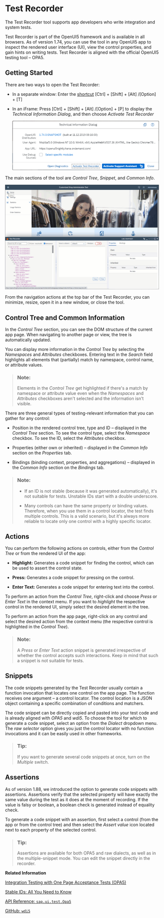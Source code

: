<!-- copydac59fadd5f9419d986f74ba602c6d29 -->

# Test Recorder

The Test Recorder tool supports app developers who write integration and system tests.

Test Recorder is part of the OpenUI5 framework and is available in all browsers. As of version 1.74, you can use the tool in any OpenUI5 app to inspect the rendered user interface \(UI\), view the control properties, and gain hints on writing tests. Test Recorder is aligned with the official OpenUI5 testing tool – OPA5.



<a name="copydac59fadd5f9419d986f74ba602c6d29__section_wxk_d2w_zjb"/>

## Getting Started

There are two ways to open the Test Recorder:

-   In a separate window: Enter the [shortcut](../02_Read-Me-First/keyboard-shortcuts-for-openui5-tools-154844c.md) [Ctrl\] + [Shift\] + [Alt\] /[Option\] + [T\] 

-   In an iFrame: Press [Ctrl\] + [Shift\] + [Alt\] /[Option\] + [P\]  to display the *Technical Information Dialog*, and then choose *Activate Test Recorder*

    ![](images/Activate_Test_Recorder_OpenUI5_1e0b9fe.png)


The main sections of the tool are *Control Tree*, *Snippet*, and *Common Info*.

![](images/Test_Recorder_Animation_6316f77.gif)

From the navigation actions at the top bar of the Test Recorder, you can minimize, resize, open it in a new window, or close the tool.



<a name="copydac59fadd5f9419d986f74ba602c6d29__section_vyg_n5d_1kb"/>

## Control Tree and Common Information

In the *Control Tree* section, you can see the DOM structure of the current app page. When navigating to another page or view, the tree is automatically updated.

You can display more information in the *Control Tree* by selecting the *Namespaces* and *Attributes* checkboxes. Entering text in the *Search* field highlights all elements that \(partially\) match by namespace, control name, or attribute values.

> ### Note:  
> Elements in the *Control Tree* get highlighted if there's a match by namespace or attribute value even when the *Namespaces* and *Attributes* checkboxes aren't selected and the information isn't visible.

There are three general types of testing-relevant information that you can gather for any control:

-   Position in the rendered control tree, type and ID – displayed in the *Control Tree* section. To see the control type, select the *Namespace* checkbox. To see the ID, select the *Attributes* checkbox.

-   Properties \(either own or inherited\) – displayed in the *Common Info* section on the *Properties* tab.

-   Bindings \(binding context, properties, and aggregations\) – displayed in the *Common Info* section on the *Bindings* tab.


> ### Note:  
> -   If an ID is not stable \(because it was generated automatically\), it's not suitable for tests. Unstable IDs start with a double underscore.
> 
> -   Many controls can have the same property or binding values. Therefore, when you use them in a control locator, the test finds multiple controls. This is a valid scenario, but it's always more reliable to locate only one control with a highly specific locator.



<a name="copydac59fadd5f9419d986f74ba602c6d29__section_c2d_ts3_1kb"/>

## Actions

You can perform the following actions on controls, either from the *Control Tree* or from the rendered UI of the app:

-   **Highlight:** Generates a code snippet for finding the control, which can be used to assert the control state.

-   **Press:** Generates a code snippet for pressing on the control.

-   **Enter Text:** Generates a code snippet for entering text into the control.


To perform an action from the *Control Tree*, right-click and choose *Press* or *Enter Text* in the context menu. If you want to *highlight* the respective control in the rendered UI, simply select the desired element in the tree.

To perform an action from the app page, right-click on any control and select the desired action from the context menu \(the respective control is highlighted in the *Control Tree*\).

> ### Note:  
> A *Press* or *Enter Text* action snippet is generated irrespective of whether the control accepts such interactions. Keep in mind that such a snippet is not suitable for tests.



<a name="copydac59fadd5f9419d986f74ba602c6d29__section_dwd_ts3_1kb"/>

## Snippets

The code snippets generated by the Test Recorder usually contain a function invocation that locates one control on the app page. The function receives one argument – a control locator. The control location is a JSON object containing a specific combination of conditions and matchers.

The code snippet can be directly copied and pasted into your test code and is already aligned with *OPA5* and *wdi5*. To choose the tool for which to generate a code snippet, select an option from the *Dialect* dropdown menu. The *raw selector* option gives you just the control locator with no function invocations and it can be easily used in other frameworks.

> ### Tip:  
> If you want to generate several code snippets at once, turn on the *Multiple* switch.



<a name="copydac59fadd5f9419d986f74ba602c6d29__section_kns_mvt_w4b"/>

## Assertions

As of version 1.88, we introduced the option to generate code snippets with assertions. Assertions verify that the selected property will have exactly the same value during the test as it does at the moment of recording. If the value is falsy or boolean, a boolean check is generated instead of equality check.

To generate a code snippet with an assertion, first select a control \(from the app or from the control tree\) and then select the *Assert value* icon located next to each property of the selected control.

> ### Tip:  
> Assertions are available for both OPA5 and raw dialects, as well as in the multiple-snippet mode. You can edit the snippet directly in the recorder.

**Related Information**  


[Integration Testing with One Page Acceptance Tests \(OPA5\)](integration-testing-with-one-page-acceptance-tests-opa5-2696ab5.md "OPA5 is an API for OpenUI5 controls. It hides asynchronicity and eases access to OpenUI5 elements. This makes OPA especially helpful for testing user interactions, integration with OpenUI5, navigation, and data binding.")

[Stable IDs: All You Need to Know](../05_Developing_Apps/stable-ids-all-you-need-to-know-f51dbb7.md "Stable IDs are IDs for controls, elements, or components that you set yourself in the respective id property or attribute as opposed to IDs that are generated by OpenUI5. Stable means that the IDs are concatenated with the application component ID and do not have any auto-generated parts.")

[API Reference: `sap.ui.test.Opa5`](https://ui5.sap.com/#/api/sap.ui.test.Opa5)

[GitHub: `wdi5`](https://ui5-community.github.io/wdi5)

